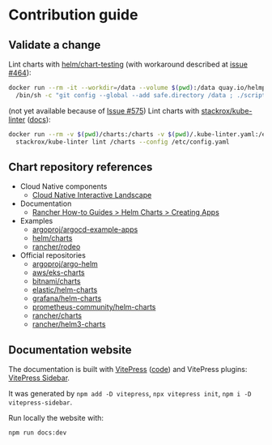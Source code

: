 # Contribution guide

## Validate a change

Lint charts with [helm/chart-testing](https://github.com/helm/chart-testing) (with workaround described at [issue #464](https://github.com/helm/chart-testing/issues/464)):

```bash
docker run --rm -it --workdir=/data --volume $(pwd):/data quay.io/helmpack/chart-testing:v3.7.1 \
  /bin/sh -c "git config --global --add safe.directory /data ; ./scripts/add_helm_repo.sh ; ct lint --target-branch main"
```

(not yet available because of [Issue #575](https://github.com/stackrox/kube-linter/issues/575)) Lint charts with [stackrox/kube-linter](https://github.com/stackrox/kube-linter) ([docs](https://docs.kubelinter.io/)):

```bash
docker run --rm -v $(pwd)/charts:/charts -v $(pwd)/.kube-linter.yaml:/etc/config.yaml \
  stackrox/kube-linter lint /charts --config /etc/config.yaml
```

## Chart repository references

* Cloud Native components
  * [Cloud Native Interactive Landscape](https://landscape.cncf.io/)
* Documentation
  * [Rancher How-to Guides > Helm Charts > Creating Apps](https://ranchermanager.docs.rancher.com/how-to-guides/new-user-guides/helm-charts-in-rancher/create-apps)
* Examples
  * [argoproj/argocd-example-apps](https://github.com/argoproj/argocd-example-apps)
  * [helm/charts](https://github.com/helm/charts)
  * [rancher/rodeo](https://github.com/rancher/rodeo)
* Official repositories
  * [argoproj/argo-helm](https://github.com/argoproj/argo-helm)
  * [aws/eks-charts](https://github.com/aws/eks-charts)
  * [bitnami/charts](https://github.com/bitnami/charts)
  * [elastic/helm-charts](https://github.com/elastic/helm-charts)
  * [grafana/helm-charts](https://github.com/grafana/helm-charts)
  * [prometheus-community/helm-charts](https://github.com/prometheus-community/helm-charts)
  * [rancher/charts](https://github.com/rancher/charts)
  * [rancher/helm3-charts](https://github.com/rancher/helm3-charts)

## Documentation website

The documentation is built with [VitePress](https://vitepress.dev/) ([code](https://github.com/vuejs/vitepress)) and VitePress plugins: [VitePress Sidebar](https://github.com/jooy2/vitepress-sidebar).

It was generated by `npm add -D vitepress`, `npx vitepress init`, `npm i -D vitepress-sidebar`.

Run locally the website with:

```bash
npm run docs:dev
```
